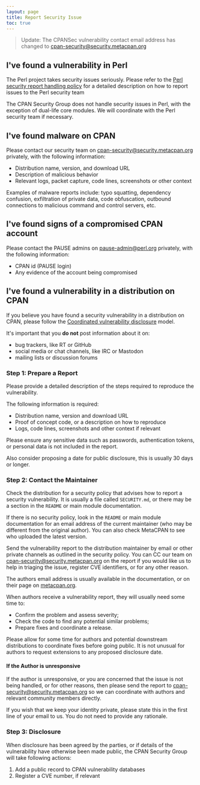 ```yaml
---
layout: page
title: Report Security Issue
toc: true
---
```


> Update: The CPANSec vulnerability contact email address has changed to [cpan-security@security.metacpan.org](mailto:cpan-security@security.metacpan.org)

## I've found a vulnerability in Perl

The Perl project takes security issues seriously.
Please refer to the [Perl security report handling policy](https://perldoc.perl.org/perlsecpolicy) for a detailed description on how to report issues to the Perl security team

The CPAN Security Group does not handle security issues in Perl, with the exception of dual-life core modules.
We will coordinate with the Perl security team if necessary.


## I've found malware on CPAN

Please contact our security team on [cpan-security@security.metacpan.org](mailto:cpan-security@security.metacpan.org) privately, with the following information:

- Distribution name, version, and download URL
- Description of malicious behavior
- Relevant logs, packet capture, code lines, screenshots or other context

Examples of malware reports include: typo squatting, dependency confusion, exfiltration of private data, code obfuscation, outbound connections to malicious command and control servers, etc.


## I've found signs of a compromised CPAN account

Please contact the PAUSE admins on [pause-admin@perl.org](mailto:pause-admin@perl.org) privately, with the following information:

- CPAN id (PAUSE login)
- Any evidence of the account being compromised


## I've found a vulnerability in a distribution on CPAN

If you believe you have found a security vulnerability in a distribution on CPAN, please follow the [Coordinated vulnerability disclosure](https://en.wikipedia.org/wiki/Coordinated_vulnerability_disclosure) model.

It's important that you **do not** post information about it on:
- bug trackers, like RT or GitHub
- social media or chat channels, like IRC or Mastodon
- mailing lists or discussion forums

### Step 1: Prepare a Report

Please provide a detailed description of the steps required to reproduce the vulnerability.

The following information is required:

- Distribution name, version and download URL
- Proof of concept code, or a description on how to reproduce
- Logs, code lines, screenshots and other context if relevant

Please ensure any sensitive data such as passwords, authentication tokens, or personal data is not included in the report.

Also consider proposing a date for public disclosure, this is usually 30 days or longer.


### Step 2: Contact the Maintainer

Check the distribution for a security policy that advises how to report a security vulnerability.
It is usually a file called `SECURITY.md`, or there may be a section in the `README` or main module documentation.

If there is no security policy, look in the `README` or main module documentation for an email address of the current maintainer (who may be different from the original author).
You can also check MetaCPAN to see who uploaded the latest version.

Send the vulnerability report to the distribution maintainer by email or other private channels as outlined in the security policy.
You can CC our team on [cpan-security@security.metacpan.org](mailto:cpan-security@security.metacpan.org) on the report if you would like us to help in triaging the issue, register CVE identifiers, or for any other reason.

The authors email address is usually available in the documentation, or on their page on [metacpan.org](https://metacpan.org/).

When authors receive a vulnerability report, they will usually need some time to:

- Confirm the problem and assess severity;
- Check the code to find any potential similar problems;
- Prepare fixes and coordinate a release.

Please allow for some time for authors and potential downstream distributions to coordinate fixes before going public.
It is not unusual for authors to request extensions to any proposed disclosure date.


#### If the Author is unresponsive

If the author is unresponsive, or you are concerned that the issue is not being handled, or for other reasons, then please send the report to [cpan-security@security.metacpan.org](mailto:cpan-security@security.metacpan.org) so we can coordinate with authors and relevant community members directly.

If you wish that we keep your identity private, please state this in the first line of your email to us.
You do not need to provide any rationale.


### Step 3: Disclosure

When disclosure has been agreed by the parties, or if details of the vulnerability have otherwise been made public, the CPAN Security Group will take following actions:

1. Add a public record to CPAN vulnerability databases
2. Register a CVE number, if relevant
